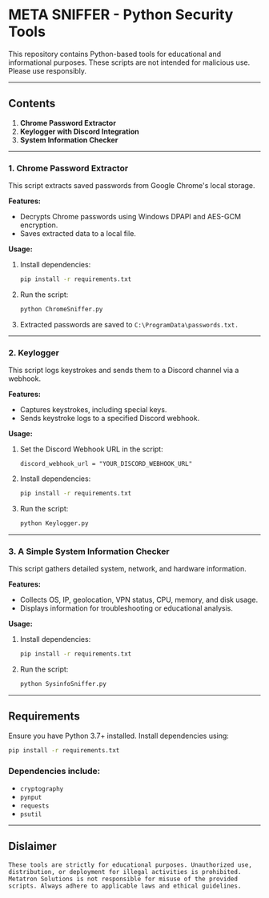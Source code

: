 # META SNIFFER - Python Security Tools

This repository contains Python-based tools for educational and informational purposes. These scripts are not intended for malicious use. Please use responsibly.  

---

## Contents  

1. **Chrome Password Extractor**  
2. **Keylogger with Discord Integration**  
3. **System Information Checker**  

---

### 1. Chrome Password Extractor  

This script extracts saved passwords from Google Chrome's local storage.  

**Features:**  
- Decrypts Chrome passwords using Windows DPAPI and AES-GCM encryption.  
- Saves extracted data to a local file.  

**Usage:**  
1. Install dependencies:  
   ```bash
   pip install -r requirements.txt
   ```
2. Run the script:
   ```bash
   python ChromeSniffer.py
   ```
3. Extracted passwords are saved to `C:\ProgramData\passwords.txt.`

---
### 2. Keylogger

This script logs keystrokes and sends them to a Discord channel via a webhook.

**Features:**  
- Captures keystrokes, including special keys.
- Sends keystroke logs to a specified Discord webhook.

**Usage:**  
1. Set the Discord Webhook URL in the script:
   ```
   discord_webhook_url = "YOUR_DISCORD_WEBHOOK_URL"
   ```
2. Install dependencies:
   ```bash
   pip install -r requirements.txt
   ```
3. Run the script:
   ```bash
   python Keylogger.py
   ```
---

### 3. A Simple System Information Checker

This script gathers detailed system, network, and hardware information.

**Features:**  
- Collects OS, IP, geolocation, VPN status, CPU, memory, and disk usage.
- Displays information for troubleshooting or educational analysis.

**Usage:**  
1. Install dependencies:
   ```bash
   pip install -r requirements.txt
   ```
2. Run the script:
   ```bash
   python SysinfoSniffer.py
   ```

---
## Requirements
Ensure you have Python 3.7+ installed. Install dependencies using:
```bash
pip install -r requirements.txt
```
### Dependencies include:
- `cryptography`
- `pynput`
- `requests`
- `psutil`

---
## Dislaimer
```
These tools are strictly for educational purposes. Unauthorized use, distribution, or deployment for illegal activities is prohibited. Metatron Solutions is not responsible for misuse of the provided scripts. Always adhere to applicable laws and ethical guidelines.
```